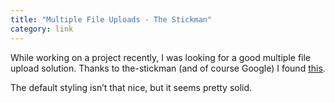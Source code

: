 ```yaml
---
title: "Multiple File Uploads - The Stickman"
category: link
---
```


While working on a project recently, I was looking for a good multiple file upload solution. Thanks to the-stickman (and of course Google) I found [this](http://the-stickman.com/files/mootools/multiupload/).

The default styling isn’t that nice, but it seems pretty solid.